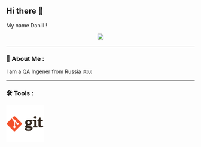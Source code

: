 ## Hi there 👋
My name Daniil !
<div id="header" align="center">
  <img src="https://media.giphy.com/media/v1.Y2lkPTc5MGI3NjExYzNkODBmemt3NDN3bDMzbzd4djNoOTNhNjZjOWl0emt2bnJrbzg4biZlcD12MV9naWZzX3NlYXJjaCZjdD1n/3o7WTL4qQCbbLLV2Pm/giphy.gif" width="200"/>
</div>

---


### :ghost: About Me :
I am a QA Ingener from Russia :ru:

---

### :hammer_and_wrench: Tools :
<div>
<img src="https://github.com/devicons/devicon/blob/master/icons/git/git-original-wordmark.svg" title="Git" **alt="Git" width="100" height="100"/>
</div>
<!--
**scrvmv/scrvmv** is a ✨ _special_ ✨ repository because its `README.md` (this file) appears on your GitHub profile.

Here are some ideas to get you started:

- 🔭 I’m currently working on ...
- 🌱 I’m currently learning ...
- 👯 I’m looking to collaborate on ...
- 🤔 I’m looking for help with ...
- 💬 Ask me about ...
- 📫 How to reach me: ...
- 😄 Pronouns: ...
- ⚡ Fun fact: ...
-->
